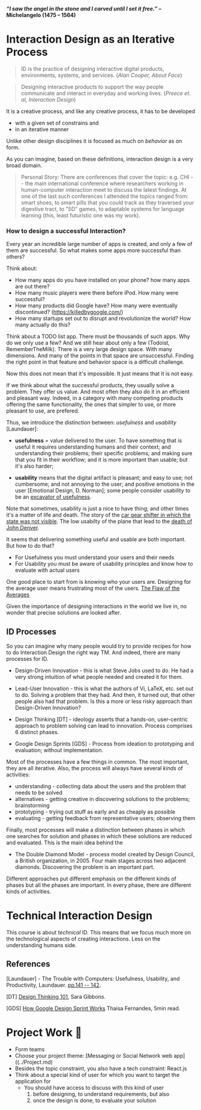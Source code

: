 
_**“I saw the angel in the stone and I carved until I set it free.”**_ **– Michelangelo (1475 – 1564)**

# Interaction Design as an Iterative  Process

> ID is the practice of designing interactive digital products, environments, systems, and services. (*Alan Cooper, About Face*)

> Designing interactive products to support the way people communicate and interact in everyday and working lives. (*Preece et. al, Interaction Design*)

It is a creative process, and like any creative process, it has to be developed

- with a given set of constrains and 
- in an iterative manner

Unlike other design disciplines it is focused as much on *behavior* as on form.

As you can imagine, based on these definitions, interaction design is a very broad domain. 

> Personal Story: There are conferences that cover the topic: e.g. CHI -- the main international conference where researchers working in human-computer interaction meet to discuss the latest findings. At one of the last such conferences I attended the topics ranged from: smart shoes, to smart pills that you could track as they traversed your digestive tract, to "5D" games, to adaptable systems for language learning (this, least futuristic one was my work). 

### How to design a successful Interaction?
Every year an incredible large number of apps is created, and only a few of them are successful. So what makes some apps more successful than others? 

Think about:
 
 - How many apps do you have installed on your phone? how many apps are out there?
 - How many music players were there before iPod. How many were successful? 
 - How many products did Google have? How many were eventually discontinued? (https://killedbygoogle.com/)
 - How many startups set out to disrupt and revolutionize the world? How many actually do this? 

Think about a TODO list app. There must be thousands of such apps. Why do we only use a few? And we still hear about only a few (Todoist, RememberTheMilk). There is a very large design space. With many dimensions. And many of the points in that space are unsuccessful. Finding the right point in that feature and behavior space is a difficult challenge. 

Now this does not mean that it's impossible. It just means that it is not easy. 

If we think about what the successful products, they usually solve a problem. They offer us value. And most often they also do it in an efficient and pleasant way. Indeed, in a category with many competing products offering the same functionality, the ones that simpler to use, or more pleasant to use, are prefered. 

Thus, we introduce the distinction between: *usefulness* and *usability* [Laundauer]: 

* **usefulness** = value delivered to the user. To have something that is useful it requires understanding humans and their context; and understanding their problems; their specific problems; and making sure that you fit in their workflow; and it is more important than usable; but it's also harder; 

* **usability** means that the digital artifact is pleasant; and easy to use; not cumbersome; and not annoying to the user; and positive emotions in the user [Emotional Design, D. Norman]; some people consider usability to be an [excavator of usefulness](https://bitzesty.com/2014/05/15/usability-and-usefulness-in-ux-web-design/).

Note that sometimes, usability is just a nice to have thing; and other times it's a matter of life and death. The story of the [car gear shifter in which the state was not visible](https://uxdesign.cc/the-usability-issue-that-caused-1-death-and-38-injuries-97911dfa5c7f
). The low usabilty of the plane that lead to the [death of John Denver](https://www.ntsb.gov/news/press-releases/Pages/NTSB_Determines_John_Denvers_Crash_Caused_by_Poor_Placement_of_Fuel_Selector_Handle_Diverting_His_Attention_During_Flight.aspx).  


It seems that delivering something useful and usable are both important. But how to do that? 

- For Usefulness you must understand your users and their needs
- For Usability you must be aware of usability principles and know how to evaluate with actual users 

One good place to start from is knowing who your users are. Designing for the average user means frustrating most of the users. [The Flaw of the Averages](https://www.thestar.com/news/insight/2016/01/16/when-us-air-force-discovered-the-flaw-of-averages.html)

Given the importance of designing interactions in the world we live in, no wonder that precise solutions are looked after. 

## ID Processes 
So you can imagine why many people would try to provide recipes for how to do Interaction Design the right way TM. And indeed, there are many processes for ID. 
 
 - Design-Driven Innovation - this is what Steve Jobs used to do. He had a very strong intuition of what people needed and created it for them. 
 
- Lead-User Innovation - this is what the authors of Vi, LaTeX, etc. set out to do. Solving a problem that they had. And then, it turned out, that other people also had that problem. Is this a more or less risky approach than Design-Driven Innovation? 

 - Design Thinking [DT] - ideology asserts that a hands-on, user-centric approach to problem solving can lead to innovation. Process comprises 6 distinct phases. 

 - Google Design Sprints [GDS] - Process from ideation to prototyping and evaluation; without implementation. 

Most of the processes have a few things in common. The most important, they are all iterative. Also, the process will always have several *kinds* of activities: 

 - understanding - collecting data about the users and the problem that needs to be solved
 - alternatives - getting creative in discovering solutions to the problems; brainstorming
 - prototyping - trying out stuff as early and as cheaply as possible
 - evaluating - getting feedback from representative users; observing them
 
Finally, most processes will make a distinction between phases in which one searches for solution and phases in which these solutions are reduced and evaluated. This is the main idea behind the 

 - The Double Diamond Model - process model created by Design Council, a British organization, in 2005. Four main stages across two adjacent diamonds. Discovering the problem is an important part. 


Different approaches put different emphasis on the different kinds of phases but all the phases are important. In every phase, there are different kinds of activities. 

# Technical Interaction Design

This course is about *technical* ID. This means that we focus much more on the technological aspects of creating interactions. Less on the understanding humans side. 


## References

[Laundauer] - The Trouble with Computers: Usefulness, Usability, and Productivity, Laundauer. [pp.141 -- 142](https://www.ics.uci.edu/~redmiles/ics227-SQ04/papers/Lan95.pdf). 

[DT] [Design Thinking 101](https://www.nngroup.com/articles/design-thinking/), Sara Gibbons. 

[GDS] [How Google Design Sprint Works](https://medium.com/pm101/design-sprints-at-google-85ff62fed5f8) Thaisa Fernandes, 5min read.


# Project Work 👬

- Form teams
- Choose your project theme:  [Messaging or Social Network web app]((../Project.md) 
- Besides the topic constraint, you also have a tech constraint: React.js 
- Think about a special kind of user for which you want to target the application for
	- You should have access to discuss with this kind of user 
		1. before designing, to understand requirements, but also 
		2) once the design is done, to evaluate your solution





